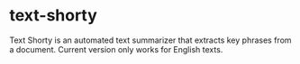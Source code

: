 # text-shorty

Text Shorty is an automated text summarizer that extracts key phrases from a document. 
Current version only works for English texts. 
